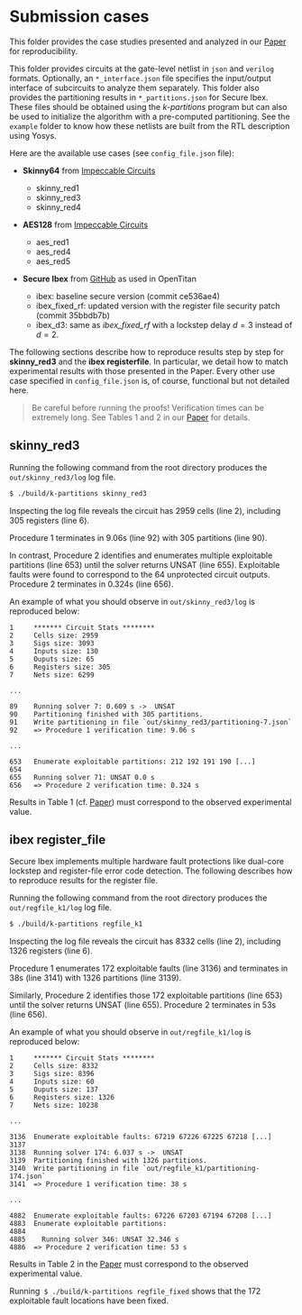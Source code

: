 # Submission cases

This folder provides the case studies presented and analyzed in our [Paper](#publication) for reproducibility.

This folder provides circuits at the gate-level netlist in `json` and `verilog` formats.
Optionally, an `*_interface.json` file specifies the input/output interface of subcircuits to analyze them separately.
This folder also provides the partitioning results in `*_partitions.json` for Secure Ibex.
These files should be obtained using the *k-partitions* program but can also be used to initialize the algorithm with a pre-computed partitioning.
See the `example` folder to know how these netlists are built from the RTL description using Yosys.

Here are the available use cases (see `config_file.json` file):

- **Skinny64** from [Impeccable Circuits](https://github.com/emsec/ImpeccableCircuits/tree/master)
  - skinny_red1
  - skinny_red3
  - skinny_red4

- **AES128** from [Impeccable Circuits](https://github.com/emsec/ImpeccableCircuits/tree/master)
  - aes_red1
  - aes_red4
  - aes_red5

- **Secure Ibex** from [GitHub](https://github.com/lowRISC/ibex) as used in OpenTitan
  - ibex: baseline secure version (commit ce536ae4)
  - ibex_fixed_rf: updated version with the register file security patch (commit 35bbdb7b)
  - ibex_d3: same as *ibex_fixed_rf* with a lockstep delay $d=3$ instead of $d=2$.

The following sections describe how to reproduce results step by step for **skinny_red3** and the **ibex registerfile**.
In particular, we detail how to match experimental results with those presented in the Paper.
Every other use case specified in `config_file.json` is, of course, functional but not detailed here.

> Be careful before running the proofs! Verification times can be extremely long. See Tables 1 and 2 in our [Paper](#publication) for details.


## skinny_red3

Running the following command from the root directory produces the `out/skinny_red3/log` log file.
```bash
$ ./build/k-partitions skinny_red3
```

Inspecting the log file reveals the circuit has 2959 cells (line 2), including 305 registers (line 6).

Procedure 1 terminates in 9.06s (line 92) with 305 partitions (line 90).

In contrast, Procedure 2 identifies and enumerates multiple exploitable partitions (line 653) until the solver returns UNSAT (line 655).
Exploitable faults were found to correspond to the 64 unprotected circuit outputs.
Procedure 2 terminates in 0.324s (line 656).

An example of what you should observe in `out/skinny_red3/log` is reproduced below:
```
1     ******* Circuit Stats ********
2     Cells size: 2959
3     Sigs size: 3093
4     Inputs size: 130
5     Ouputs size: 65
6     Registers size: 305
7     Nets size: 6299

...

89    Running solver 7: 0.609 s ->  UNSAT
90    Partitioning finished with 305 partitions.
91    Write partitioning in file `out/skinny_red3/partitioning-7.json`
92    => Procedure 1 verification time: 9.06 s

...

653   Enumerate exploitable partitions: 212 192 191 190 [...]
654
655   Running solver 71: UNSAT 0.0 s
656   => Procedure 2 verification time: 0.324 s
```

Results in Table 1 (cf. [Paper](#publication)) must correspond to the observed experimental value.


## ibex register_file

Secure Ibex implements multiple hardware fault protections like dual-core lockstep and register-file error code detection.
The following describes how to reproduce results for the register file.

Running the following command from the root directory produces the `out/regfile_k1/log` log file.
```bash
$ ./build/k-partitions regfile_k1
```

Inspecting the log file reveals the circuit has 8332 cells (line 2), including 1326 registers (line 6).

Procedure 1 enumerates 172 exploitable faults (line 3136) and terminates in 38s (line 3141) with 1326 partitions (line 3139).

Similarly, Procedure 2 identifies those 172 exploitable partitions (line 653) until the solver returns UNSAT (line 655).
Procedure 2 terminates in 53s (line 656).

An example of what you should observe in `out/regfile_k1/log` is reproduced below:
```
1     ******* Circuit Stats ********
2     Cells size: 8332
3     Sigs size: 8396
4     Inputs size: 60
5     Ouputs size: 137
6     Registers size: 1326
7     Nets size: 10238

...

3136  Enumerate exploitable faults: 67219 67226 67225 67218 [...]
3137
3138  Running solver 174: 6.037 s ->  UNSAT
3139  Partitioning finished with 1326 partitions.
3140  Write partitioning in file `out/regfile_k1/partitioning-174.json`
3141  => Procedure 1 verification time: 38 s

...

4882  Enumerate exploitable faults: 67226 67203 67194 67208 [...]
4883  Enumerate exploitable partitions: 
4884  
4885    Running solver 346: UNSAT 32.346 s
4886  => Procedure 2 verification time: 53 s
```

Results in Table 2 in the [Paper](#publication) must correspond to the observed experimental value.

Running` $ ./build/k-partitions regfile_fixed` shows that the 172 exploitable fault locations have been fixed.